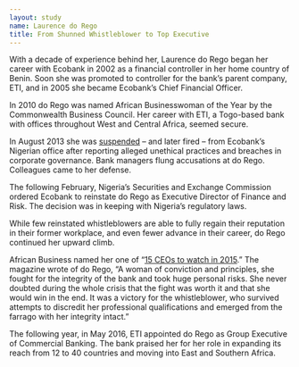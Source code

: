 ```yaml
---
layout: study
name: Laurence do Rego
title: From Shunned Whistleblower to Top Executive
---
```

With a decade of experience behind her, Laurence do Rego began her career with Ecobank in 2002 as a financial controller in her home country of Benin. Soon she was promoted to controller for the bank’s parent company, ETI, and in 2005 she became Ecobank’s Chief Financial Officer. 

In 2010 do Rego was named African Businesswoman of the Year by the Commonwealth Business Council. Her career with ETI, a Togo-based bank with offices throughout West and Central Africa, seemed secure.

In August 2013 she was <a href="https://www.ft.com/content/d080f8b2-2152-11e3-8aff-00144feab7de">suspended</a> – and later fired – from Ecobank’s Nigerian office after reporting alleged unethical practices and breaches in corporate governance. Bank managers flung accusations at do Rego. Colleagues came to her defense.

The following February, Nigeria’s Securities and Exchange Commission ordered Ecobank to reinstate do Rego as Executive Director of Finance and Risk. The decision was in keeping with Nigeria’s regulatory laws.

While few reinstated whistleblowers are able to fully regain their reputation in their former workplace, and even fewer advance in their career, do Rego continued her upward climb.

African Business named her one of “<a href="http://africanbusinessmagazine.com/company-profile/ecobank/15-ceos-watch-2015-laurence-rego/">15 CEOs to watch in 2015</a>.” The magazine wrote of do Rego, “A woman of conviction and principles, she fought for the integrity of the bank and took huge personal risks. She never doubted during the whole crisis that the fight was worth it and that she would win in the end. It was a victory for the whistleblower, who survived attempts to discredit her professional qualifications and emerged from the farrago with her integrity intact.”

The following year, in May 2016, ETI appointed do Rego as Group Executive of Commercial Banking. The bank praised her for her role in expanding its reach from 12 to 40 countries and moving into East and Southern Africa.